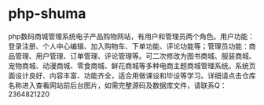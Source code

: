 # php-shuma
php数码商城管理系统电子产品购物网站，有用户和管理员两个角色。用户功能：登录注册、个人中心编辑、加入购物车、下单功能、评论功能等；管理员功能：商品管理、用户管理、订单管理、评论管理等。可二次修改为图书商城、服装商城、宠物商城、动漫商城、零食商城、鲜花商城等多种电商主题商城管理系统。系统页面设计良好、内容丰富、功能齐全，适合用做课设和毕设等学习。详细请点击仓库名称进入查看网站前后台图片，如需完整源码及数据库文件，请联系Q：2364821220
